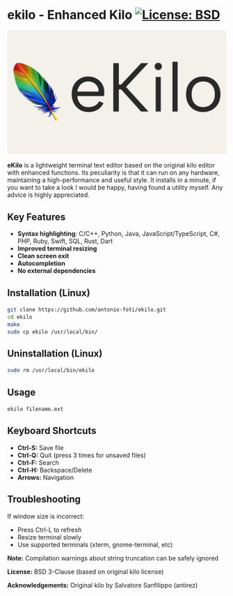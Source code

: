 # ekilo - Enhanced Kilo [![License: BSD](https://img.shields.io/badge/License-BSD-blue.svg)](https://opensource.org/licenses/BSD-3-Clause)

![eKilo](https://raw.githubusercontent.com/antonio-foti/ekilo/refs/heads/master/eKilo.webp)

**eKilo** is a lightweight terminal text editor based on the original kilo editor with enhanced functions. Its peculiarity is that it can run on any hardware, maintaining a high-performance and useful style. It installs in a minute, if you want to take a look I would be happy, having found a utility myself. Any advice is highly appreciated. 

## Key Features
- **Syntax highlighting**:
  C/C++, Python, Java, JavaScript/TypeScript, C#, PHP, Ruby, Swift, SQL, Rust, Dart
- **Improved terminal resizing**
- **Clean screen exit**
- **Autocompletion**
- **No external dependencies**

## Installation (Linux)
```bash
git clone https://github.com/antonio-foti/ekilo.git
cd ekilo
make
sudo cp ekilo /usr/local/bin/
```

## Uninstallation (Linux)
```bash
sudo rm /usr/local/bin/ekilo
```

## Usage
```bash
ekilo filename.ext
```

## Keyboard Shortcuts
- **Ctrl-S:** Save file
- **Ctrl-Q:** Quit (press 3 times for unsaved files)
- **Ctrl-F:** Search
- **Ctrl-H:** Backspace/Delete
- **Arrows:** Navigation


## Troubleshooting

If window size is incorrect:
- Press Ctrl-L to refresh
- Resize terminal slowly
- Use supported terminals (xterm, gnome-terminal, etc)


**Note:** Compilation warnings about string truncation can be safely ignored

**License:** BSD 3-Clause (based on original kilo license)

**Acknowledgements:** Original kilo by Salvatore Sanfilippo (antirez)
